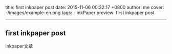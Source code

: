 title: first inkpaper post
date: 2015-11-06 00:32:17 +0800
author: me
cover: -/images/example-en.png
tags:
    - inkPaper
preview: first inkpaper post

---

## first inkpaper post

inkpaper文章
